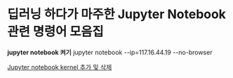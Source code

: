 # 딥러닝 하다가 마주한 Jupyter Notebook 관련 명령어 모음집

**jupyter notebook 켜기**
jupyter notebook --ip=117.16.44.19 --no-browser

[Jupyter notebook kernel 추가 및 삭제](https://github.com/ji-in/note/blob/main/jupyter-notebook/add_kernel.md)
